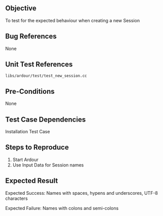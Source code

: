 ## Objective

To test for the expected behaviour when creating a new Session

## Bug References

None

## Unit Test References

`libs/ardour/test/test_new_session.cc`

## Pre-Conditions

None

## Test Case Dependencies

Installation Test Case

## Steps to Reproduce

1. Start Ardour
2. Use Input Data for Session names

## Expected Result

Expected Success: Names with spaces, hypens and underscores, UTF-8 characters

Expected Failure: Names with colons and semi-colons
